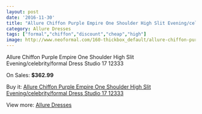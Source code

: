 ```yaml
---
layout: post
date: '2016-11-30'
title: "Allure Chiffon Purple Empire One Shoulder High Slit Evening/celebrity/formal Dress Studio 17 12333"
category: Allure Dresses
tags: ["formal","chiffon","discount","cheap","high"]
image: http://www.neoformal.com/160-thickbox_default/allure-chiffon-purple-empire-one-shoulder-high-slit-evening-celebrity-formal-dress-studio-17-12333.jpg
---
```

Allure Chiffon Purple Empire One Shoulder High Slit Evening/celebrity/formal Dress Studio 17 12333

On Sales: **$362.99**
<a href="https://www.neoformal.com/en/allure-dresses/56-allure-chiffon-purple-empire-one-shoulder-high-slit-evening-celebrity-formal-dress-studio-17-12333.html"><amp-img layout="responsive" width="600" height="600" src="//www.neoformal.com/160-thickbox_default/allure-chiffon-purple-empire-one-shoulder-high-slit-evening-celebrity-formal-dress-studio-17-12333.jpg" alt="Allure Chiffon Purple Empire One Shoulder High Slit Evening/celebrity/formal Dress Studio 17 12333 0" /></a>
<a href="https://www.neoformal.com/en/allure-dresses/56-allure-chiffon-purple-empire-one-shoulder-high-slit-evening-celebrity-formal-dress-studio-17-12333.html"><amp-img layout="responsive" width="600" height="600" src="//www.neoformal.com/161-thickbox_default/allure-chiffon-purple-empire-one-shoulder-high-slit-evening-celebrity-formal-dress-studio-17-12333.jpg" alt="Allure Chiffon Purple Empire One Shoulder High Slit Evening/celebrity/formal Dress Studio 17 12333 1" /></a>

Buy it: [Allure Chiffon Purple Empire One Shoulder High Slit Evening/celebrity/formal Dress Studio 17 12333](https://www.neoformal.com/en/allure-dresses/56-allure-chiffon-purple-empire-one-shoulder-high-slit-evening-celebrity-formal-dress-studio-17-12333.html "Allure Chiffon Purple Empire One Shoulder High Slit Evening/celebrity/formal Dress Studio 17 12333")

View more: [Allure Dresses](https://www.neoformal.com/en/2-allure-dresses "Allure Dresses")